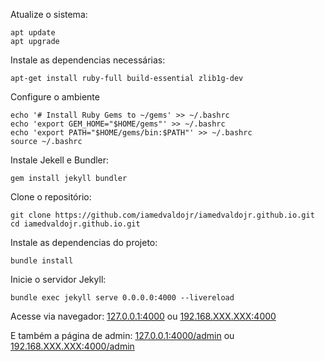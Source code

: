Atualize o sistema:
```
apt update
apt upgrade
```

Instale as dependencias necessárias:
```
apt-get install ruby-full build-essential zlib1g-dev
```

Configure o ambiente 
```
echo '# Install Ruby Gems to ~/gems' >> ~/.bashrc
echo 'export GEM_HOME="$HOME/gems"' >> ~/.bashrc
echo 'export PATH="$HOME/gems/bin:$PATH"' >> ~/.bashrc
source ~/.bashrc
```

Instale Jekell e Bundler:
```
gem install jekyll bundler
```

Clone o repositório:
```
git clone https://github.com/iamedvaldojr/iamedvaldojr.github.io.git
cd iamedvaldojr.github.io.git
```

Instale as dependencias do projeto:
```
bundle install
```

Inicie o servidor Jekyll:
```
bundle exec jekyll serve 0.0.0.0:4000 --livereload
```

Acesse via navegador:
[127.0.0.1:4000](127.0.0.1:4000) ou [192.168.XXX.XXX:4000](192.168.XXX.XXX:4000)

E também a página de admin:
[127.0.0.1:4000/admin](127.0.0.1:4000/admin) ou [192.168.XXX.XXX:4000/admin](192.168.XXX.XXX:4000/admin)
